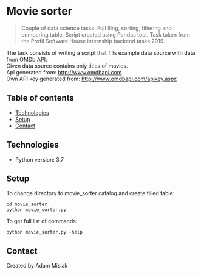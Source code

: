 # Movie sorter
>Couple of data science tasks. Fulfilling, sorting, filtering and comparing table. Script created using Pandas tool. Task taken from the Profil Software House internship backend tasks 2019.
 
The task consists of writing a script that fills example data source with data from OMDb API.\
Given data source contains only titles of movies.\
Api generated from: http://www.omdbapi.com \
Own API key generated from: http://www.omdbapi.com/apikey.aspx 

## Table of contents
* [Technologies](#technologies)
* [Setup](#setup)
* [Contact](#contact)

## Technologies
* Python version: 3.7

## Setup
To change directory to movie_sorter catalog and create filled table:
```
cd movie_sorter
python movie_sorter.py
```
To get full list of commands:
```
python movie_sorter.py -help 
```

## Contact
Created by Adam Misiak
